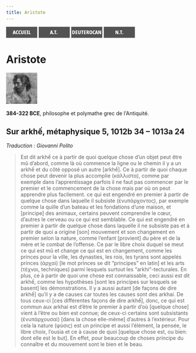 ```yaml
---
title: Aristote
---
```

[<img src="/images/accueil.png">](/)
[<img src="/images/ancientestament.png">](/pages/ancientestament.html)
[<img src="/images/deuterocanoniques.png">](/pages/deuterocanoniques.html)
[<img src="/images/nouveautestament.png">](/pages/nouveautestament.html)

# Aristote

[<img src="/images/aristote.png">](https://fr.wikipedia.org/wiki/Aristote)

**384-322 BCE**, philosophe et polymathe grec de l'Antiquité.


## Sur arkhế, métaphysique 5, 1012b 34 – 1013a 24 <a name="arkhe"></a>
*Traduction : Giovanni Polito*

>Est dit arkhế ce à partir de quoi quelque chose d’un objet peut être mû d’abord, comme là où commence la ligne ou le chemin il y a un arkhế et du côté opposé un autre [arkhế]. Ce à partir de quoi chaque chose peut devenir la plus accomplie (κάλλιστα), comme par exemple dans l’apprentissage parfois il ne faut pas commencer par le premier et le commencement de la chose mais par où on peut apprendre plus facilement. ce qui est engendré en premier à partir de quelque chose dans laquelle il subsiste (ἐνυπάρχοντος), par exemple comme la quille d’un bateau et les fondations d’une maison, et [principe] des animaux, certains peuvent comprendre le cœur, d’autres le cerveau ou ce qui est semblable. Ce qui est engendré en premier à partir de quelque chose dans laquelle il ne subsiste pas et à partir de quoi a origine [son] mouvement et son changement en premier selon la nature, comme l’enfant [provient] du père et de la mère et le combat de l’offense. Ce par le libre choix duquel se meut ce qui est mû et change ce qui est en changement, comme les princes pour la ville, les dynasties, les rois, les tyrans sont appelés princes (ἀρχαὶ) [le mot princes se dit “principes” en latin] et les arts (τέχναι, techniques) parmi lesquels surtout les “arkhi“-tecturales. En plus, ce à partir de quoi une chose est connaissable, ceci aussi est dit arkhế, comme les hypothèses [sont les principes sur lesquels se basent] les démonstrations. Il y a aussi autant [de façons de dire arkhế] qu’il y a de causes car toutes les causes sont des arkhaí. De tous ceux-ci [ces différentes façons de dire arkhế], donc, ce qui est commun aux arkhaí est d’être le premier à partir d’où [quelque chose] vient à l’être ou bien est connue; de ceux-ci certains sont subsistants (ἐνυπάρχουσαί) [dans la chose elle-même] d’autres à l’extérieur. Pour cela la nature (φύσις) est un principe et aussi l’élément, la pensée, le libre choix, l’ousia et ce à cause de quoi [quelque chose est, ou bien: dont elle est le but]. En effet, pour beaucoup de choses principe du connaître et du mouvement sont le bien et le beau.
